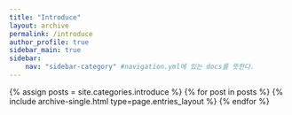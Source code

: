 ```yaml
---
title: "Introduce"
layout: archive
permalink: /introduce
author_profile: true
sidebar_main: true
sidebar:
    nav: "sidebar-category" #navigation.yml에 있는 docs를 뜻한다.
---
```


{% assign posts = site.categories.introduce %}
{% for post in posts %} {% include archive-single.html type=page.entries_layout %} {% endfor %}